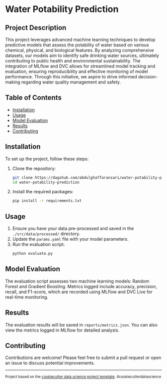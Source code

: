# Water Potability Prediction

## Project Description
This project leverages advanced machine learning techniques to develop predictive models that assess the potability of water based on various chemical, physical, and biological features. By analyzing comprehensive datasets, our models aim to identify safe drinking water sources, ultimately contributing to public health and environmental sustainability. The integration of MLflow and DVC allows for streamlined model tracking and evaluation, ensuring reproducibility and effective monitoring of model performance. Through this initiative, we aspire to drive informed decision-making regarding water quality management and safety.

## Table of Contents
- [Installation](#installation)
- [Usage](#usage)
- [Model Evaluation](#model-evaluation)
- [Results](#results)
- [Contributing](#contributing)

## Installation
To set up the project, follow these steps:

1. Clone the repository:
   ```bash
   git clone https://dagshub.com/abdulghaffaransari/water-potability-prediction.git
   cd water-potability-prediction
   ```

2. Install the required packages:
   ```bash
   pip install -r requirements.txt
   ```

## Usage
1. Ensure you have your data pre-processed and saved in the `./src/data/processed/` directory.
2. Update the `params.yaml` file with your model parameters.
3. Run the evaluation script:
   ```bash
   python evaluate.py
   ```

## Model Evaluation
The evaluation script assesses two machine learning models: Random Forest and Gradient Boosting. Metrics logged include accuracy, precision, recall, and F1-score, which are recorded using MLflow and DVC Live for real-time monitoring.

## Results
The evaluation results will be saved in `reports/metrics.json`. You can also view the metrics logged in MLflow for detailed analysis.

## Contributing
Contributions are welcome! Please feel free to submit a pull request or open an issue to discuss potential improvements.

---

<p><small>Project based on the <a target="_blank" href="https://drivendata.github.io/cookiecutter-data-science/">cookiecutter data science project template</a>. #cookiecutterdatascience</small></p>
